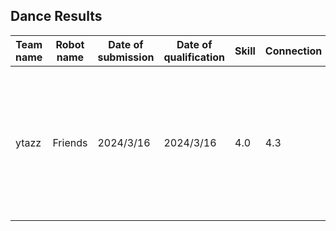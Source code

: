 ## Dance Results

|  Team name       | Robot name     | Date of submission | Date of qualification | Skill | Connection | Expression | Choregrapy | Music sync | Realtime-factor| Comment                   | Materials |
| ----             | ----           | ----               | ----                  | ----  | ----       | ----       | ----       | ----       | ----           | ----                      | ----      |
|  ytazz           | Friends        | 2024/3/16          | 2024/3/16             | 4.0   | 4.3        | 3.6        | 3.6        | 4.1        | 2.33           | Log cannot be made open because the robot model (included in the log) is for closed use only. | [video](https://drive.google.com/file/d/1iLLEUgY5hOV3E0-D0rSBqhtlbPiCqhqC/view?usp=sharing)  [slides](https://drive.google.com/file/d/1uOytJrLNLfVDfQS_KCCu5wSJKU-QWV04/view?usp=sharing) |
